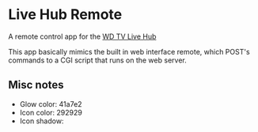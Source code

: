 
Live Hub Remote
===============

A remote control app for the [WD TV Live Hub](http://www.wdc.com/en/products/products.asp?driveid=891)

This app basically mimics the built in web interface remote, which POST's commands to a CGI script that runs on the web server.

Misc notes
----------
* Glow color: 41a7e2
* Icon color: 292929
* Icon shadow: 